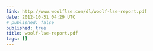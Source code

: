 ```yaml
---
link: http://www.woolflse.com/dl/woolf-lse-report.pdf
date: 2012-10-31 04:29 UTC
# published: false
published: true
title: woolf-lse-report.pdf
tags: []
---
```




